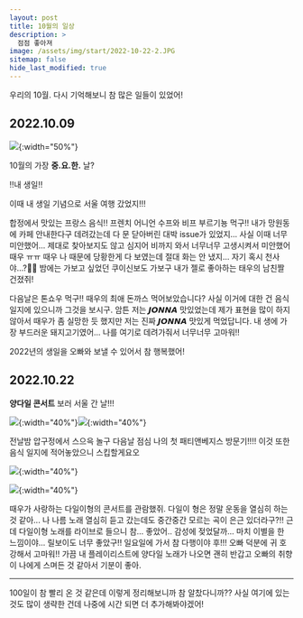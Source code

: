 ```yaml
---
layout: post
title: 10월의 일상
description: >
  점점 좋아져
image: /assets/img/start/2022-10-22-2.JPG
sitemap: false
hide_last_modified: true
---
```


우리의 10월. 다시 기억해보니 참 많은 일들이 있었어!

## 2022.10.09

![](/assets/img/start/2022-10-09-3.JPG){:width="50%"}

10월의 가장 **중.요.한.** 날?

‼️내 생일‼️

이때 내 생일 기념으로 서울 여행 갔었지!!! 

합정에서 맛있는 프랑스 음식!! 프렌치 어니언 수프와 비프 부르기뇽 먹구!! 내가 망원동에 카페 안내한다구 데려갔는데 다 문 닫아버린 대박 issue가 있었지... 사실 이때 너무 미안했어... 제대로 찾아보지도 않고 심지어 비까지 와서 너무너무 고생시켜서 미안했어 때우 ㅠㅠ 때우 나 때문에 당황한게 다 보였는데 절대 화는 안 냈지... 자기 혹시 천사야...?👼🏻 밤에는 가보고 싶었던 쿠이신보도 가보구 내가 젤로 좋아하는 태우의 남친짤 건졌쥐!

다음날은 톤쇼우 먹구‼️ 때우의 최애 돈까스 먹어보았습니다? 사실 이거에 대한 건 음식 일지에 있으니까 그것을 보시구. 암튼 저는 𝙅𝙊𝙉𝙉𝘼 맛있었는데 제가 표현을 많이 하지 않아서 때우가 좀 실망한 듯 했지만 저는 진짜 𝙅𝙊𝙉𝙉𝘼 맛있게 먹었답니다. 내 생에 가장 부드러운 돼지고기였어... 나를 여기로 데려가줘서 너무너무 고마워!!

2022년의 생일을 오빠와 보낼 수 있어서 참 행복했어!

## 2022.10.22

**양다일 콘서트** 보러 서울 간 날!!!

![](/assets/img/start/2022-10-22-2.JPG){:width="40%"}![](/assets/img/start/2022-10-23-1.JPG){:width="40%"}

전날밤 압구정에서 스으윽 놀구 다음날 점심 나의 첫 패티앤베지스 방문기!!!! 이것 또한 음식 일지에 적어놓았으니 스킵할게요오

![](/assets/img/start/2022-10-23-2.JPG){:width="40%"}

![](/assets/img/start/2022-10-23-3.JPG){:width="40%"}

때우가 사랑하는 다일이형의 콘서트를 관람했쥐. 다일이 형은 정말 운동을 열심히 하는 것 같아... 나 나름 노래 열심히 듣고 갔는데도 중간중간 모르는 곡이 은근 있더라구?!! 근데 다일이형 노래를 라이브로 들으니 참... 좋았어.. 감성에 젖었달까... 마치 이별을 한 느낌이야... 릴보이도 너무 좋았구!! 일요일에 가서 참 다행이야 후!!! 오빠 덕분에 귀 호강해서 고마워!! 가끔 내 플레이리스트에 양다일 노래가 나오면 괜히 반갑고 오빠의 취향이 나에게 스며든 것 같아서 기분이 좋아.

---

100일이 참 빨리 온 것 같은데 이렇게 정리해보니까 참 알찼다니까?? 사실 여기에 있는 것도 많이 생략한 건데 나중에 시간 되면 더 추가해봐야겠어!